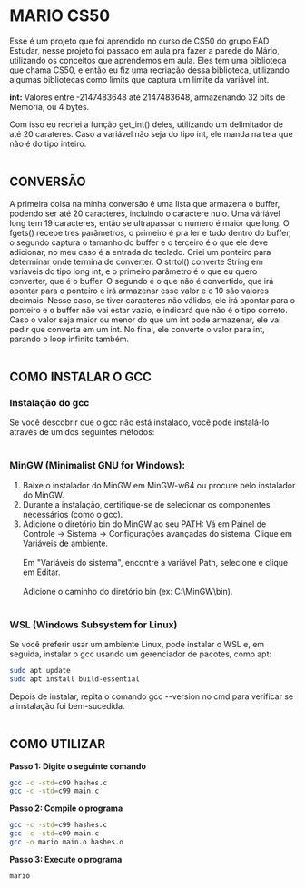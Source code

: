 # MARIO CS50

Esse é um projeto que foi aprendido no curso de CS50 do grupo EAD Estudar, nesse projeto foi passado em aula pra fazer a parede do Mário, utilizando os conceitos que aprendemos em aula. Eles tem uma biblioteca que chama CS50, e então eu fiz uma recriação dessa biblioteca, utilizando algumas bibliotecas como limits que captura um limite da variável int.

**int:** Valores entre -2147483648 até 2147483648, armazenando 32 bits de Memoria, ou 4 bytes.

Com isso eu recriei a função get_int() deles, utilizando um delimitador de até 20 carateres. Caso a variável não seja do tipo int, ele manda na tela que não é do tipo inteiro.<br></br>

## CONVERSÃO

A primeira coisa na minha conversão é uma lista que armazena o buffer, podendo ser até 20 caracteres, incluindo o caractere nulo. Uma váriável long tem 19 caracteres, então se ultrapassar o numero é maior que long. O fgets() recebe tres parâmetros, o primeiro é pra ler e tudo dentro do buffer, o segundo captura o tamanho do buffer e o terceiro é o que ele deve adicionar, no meu caso é a entrada do teclado. Criei um ponteiro para determinar onde termina de converter. O strtol() converte String em variaveis do tipo long int, e o primeiro parâmetro é o que eu quero converter, que é o buffer. O segundo é o que não é convertido, que irá apontar para o ponteiro e irá armazenar esse valor e o 10 são valores decimais. Nesse caso, se tiver caracteres não válidos, ele irá apontar para o ponteiro e o buffer não vai estar vazio, e indicará que não é o tipo correto. Caso o valor seja maior ou menor do que um int pode armazenar, ele vai pedir que converta em um int. No final, ele converte o valor para int, parando o loop infinito também.<br></br>

##  COMO INSTALAR O GCC

### Instalação do gcc

Se você descobrir que o gcc não está instalado, você pode instalá-lo através de um dos seguintes métodos:<br></br>


### MinGW (Minimalist GNU for Windows):

1. Baixe o instalador do MinGW em MinGW-w64 ou procure pelo instalador do MinGW.
2. Durante a instalação, certifique-se de selecionar os componentes necessários (como o gcc).
3. Adicione o diretório bin do MinGW ao seu PATH:
Vá em Painel de Controle → Sistema → Configurações avançadas do sistema.
Clique em Variáveis de ambiente.<br></br>
Em "Variáveis do sistema", encontre a variável Path, selecione e clique em Editar.<br></br>
Adicione o caminho do diretório bin (ex: C:\MinGW\bin).<br></br>


### WSL (Windows Subsystem for Linux)
Se você preferir usar um ambiente Linux, pode instalar o WSL e, em seguida, instalar o gcc usando um gerenciador de pacotes, como apt:

```bash
sudo apt update
sudo apt install build-essential
```

Depois de instalar, repita o comando gcc --version no cmd para verificar se a instalação foi bem-sucedida.<br></br>


## COMO UTILIZAR


**Passo 1: Digite o seguinte comando**

```bash
gcc -c -std=c99 hashes.c
gcc -c -std=c99 main.c
```

**Passo 2: Compile o programa**

```bash
gcc -c -std=c99 hashes.c
gcc -c -std=c99 main.c
gcc -o mario main.o hashes.o
```



**Passo 3: Execute o programa**

```bash
mario
```
